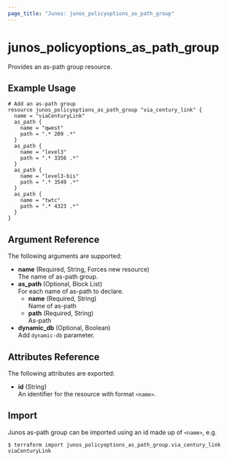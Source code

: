 ```yaml
---
page_title: "Junos: junos_policyoptions_as_path_group"
---
```


# junos_policyoptions_as_path_group

Provides an as-path group resource.

## Example Usage

```hcl
# Add an as-path group
resource junos_policyoptions_as_path_group "via_century_link" {
  name = "viaCenturyLink"
  as_path {
    name = "qwest"
    path = ".* 209 .*"
  }
  as_path {
    name = "level3"
    path = ".* 3356 .*"
  }
  as_path {
    name = "level3-bis"
    path = ".* 3549 .*"
  }
  as_path {
    name = "twtc"
    path = ".* 4323 .*"
  }
}
```

## Argument Reference

The following arguments are supported:

- **name** (Required, String, Forces new resource)  
  The name of as-path group.
- **as_path** (Optional, Block List)  
  For each name of as-path to declare.
  - **name** (Required, String)  
    Name of as-path
  - **path** (Required, String)  
    As-path
- **dynamic_db** (Optional, Boolean)  
  Add `dynamic-db` parameter.

## Attributes Reference

The following attributes are exported:

- **id** (String)  
  An identifier for the resource with format `<name>`.

## Import

Junos as-path group can be imported using an id made up of `<name>`, e.g.

```shell
$ terraform import junos_policyoptions_as_path_group.via_century_link viaCenturyLink
```
